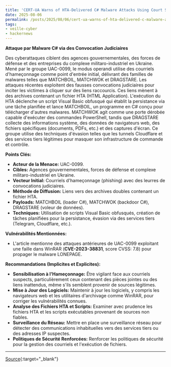 ```yaml
---
title: 'CERT-UA Warns of HTA-Delivered C# Malware Attacks Using Court Summons Lures'
date: 2025-08-06
permalink: /posts/2025/08/06/cert-ua-warns-of-hta-delivered-c-malware-attacks-using-court-summons-lures/
tags:
- veille-cyber
- hackernews
---
```

**Attaque par Malware C# via des Convocation Judiciaires**

Des cyberattaques ciblent des agences gouvernementales, des forces de défense et des entreprises du complexe militaro-industriel en Ukraine. Mené par le groupe UAC-0099, le modus operandi utilise des courriels d'hameçonnage comme point d'entrée initial, délivrant des familles de malwares telles que MATCHBOIL, MATCHWOK et DRAGSTARE. Les attaques récentes exploitent des fausses convocations judiciaires pour inciter les victimes à cliquer sur des liens raccourcis. Ces liens mènent à des archives contenant un fichier HTA (HTML Application). L'exécution du HTA déclenche un script Visual Basic obfusqué qui établit la persistance via une tâche planifiée et lance MATCHBOIL, un programme en C# conçu pour télécharger d'autres malwares. MATCHWOK agit comme une porte dérobée capable d'exécuter des commandes PowerShell, tandis que DRAGSTARE collecte des informations système, des données de navigateurs web, des fichiers spécifiques (documents, PDFs, etc.) et des captures d'écran. Ce groupe utilise des techniques d'évasion telles que les tunnels Cloudflare et des services tiers légitimes pour masquer son infrastructure de commande et contrôle.

**Points Clés:**

*   **Acteur de la Menace:** UAC-0099.
*   **Cibles:** Agences gouvernementales, forces de défense et complexe militaro-industriel en Ukraine.
*   **Vecteur Initial:** Courriels d'hameçonnage (phishing) avec des leurres de convocations judiciaires.
*   **Méthode de Diffusion:** Liens vers des archives doubles contenant un fichier HTA.
*   **Payloads:** MATCHBOIL (loader C#), MATCHWOK (backdoor C#), DRAGSTARE (voleur de données).
*   **Techniques:** Utilisation de scripts Visual Basic obfusqués, création de tâches planifiées pour la persistance, évasion via des services tiers (Telegram, Cloudflare, etc.).

**Vulnérabilités Mentionnées:**

*   L'article mentionne des attaques antérieures de UAC-0099 exploitant une faille dans WinRAR (**CVE-2023-38831**, score CVSS: 7.8) pour propager le malware LONEPAGE.

**Recommandations (Implicites et Explicites):**

*   **Sensibilisation à l'Hameçonnage:** Être vigilant face aux courriels suspects, particulièrement ceux contenant des pièces jointes ou des liens inattendus, même s'ils semblent provenir de sources légitimes.
*   **Mise à Jour des Logiciels:** Maintenir à jour les logiciels, y compris les navigateurs web et les utilitaires d'archivage comme WinRAR, pour corriger les vulnérabilités connues.
*   **Analyse des Fichiers HTA et Scripts:** Examiner avec prudence les fichiers HTA et les scripts exécutables provenant de sources non fiables.
*   **Surveillance du Réseau:** Mettre en place une surveillance réseau pour détecter des communications inhabituelles vers des services tiers ou des adresses IP suspectes.
*   **Politiques de Sécurité Renforcées:** Renforcer les politiques de sécurité pour la gestion des courriels et l'exécution de fichiers.

---
[Source](https://thehackernews.com/2025/08/cert-ua-warns-of-hta-delivered-c.html){:target="_blank"}
